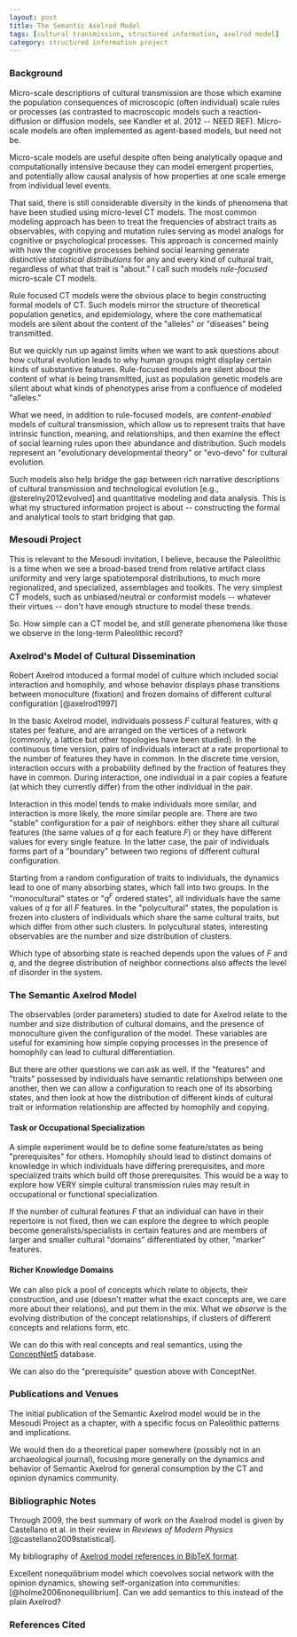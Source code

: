 ```yaml
---
layout: post
title: The Semantic Axelrod Model
tags: [cultural transmission, structured information, axelrod model]
category: structured information project
---
```


### Background ###

Micro-scale descriptions of cultural transmission are those which examine the population consequences of microscopic (often individual) scale rules or processes (as contrasted to macroscopic models such a reaction-diffusion or diffusion models, see Kandler et al. 2012 -- NEED REF).  Micro-scale models are often implemented as agent-based models, but need not be.  

Micro-scale models are useful despite often being analytically opaque and computationally intensive because they can model emergent properties, and potentially allow causal analysis of how properties at one scale emerge from individual level events.  

That said, there is still considerable diversity in the kinds of phenomena that have been studied using micro-level CT models.  The most common modeling approach has been to treat the frequencies of abstract traits as observables, with copying and mutation rules serving as model analogs for cognitive or psychological processes.  This approach is concerned mainly with how the cognitive processes behind social learning generate distinctive _statistical distributions_ for any and every kind of cultural trait, regardless of what that trait is "about."  I call such models _rule-focused_ micro-scale CT models.  

Rule focused CT models were the obvious place to begin constructing formal models of CT.  Such models mirror the structure of theoretical population genetics, and epidemiology, where the core mathematical models are silent about the content of the "alleles" or "diseases" being transmitted.  

But we quickly run up against limits when we want to ask questions about how cultural evolution leads to why human groups might display certain kinds of substantive features.  Rule-focused models are silent about the content of what is being transmitted, just as population genetic models are silent about what kinds of phenotypes arise from a confluence of modeled "alleles."

What we need, in addition to rule-focused models, are _content-enabled_ models of cultural transmission, which allow us to represent traits that have intrinsic function, meaning, and relationships, and then examine the effect of social learning rules upon their abundance and distribution.  Such models represent an "evolutionary developmental theory" or "evo-devo" for cultural evolution. 

Such models also help bridge the gap between rich narrative descriptions of cultural transmission and technological evolution [e.g., @sterelny2012evolved] and quantitative modeling and data analysis.  This is what my structured information project is about -- constructing the formal and analytical tools to start bridging that gap.  

### Mesoudi Project ###

This is relevant to the Mesoudi invitation, I believe, because the Paleolithic is a time when we see a broad-based trend from relative artifact class uniformity and very large spatiotemporal distributions, to much more regionalized, and specialized, assemblages and toolkits.  The very simplest CT models, such as unbiased/neutral or conformist models -- whatever their virtues -- don't have enough structure to model these trends.  

So.  How simple can a CT model be, and still generate phenomena like those we observe in the long-term Paleolithic record?
  

### Axelrod's Model of Cultural Dissemination ###

Robert Axelrod intoduced a formal model of culture which included social interaction and homophily, and whose behavior displays phase transitions between monoculture (fixation) and frozen domains of different cultural configuration [@axelrod1997]

In the basic Axelrod model, individuals possess $F$ cultural features, with $q$ states per feature, and are arranged on the vertices of a network (commonly, a lattice but other topologies have been studied).  In the continuous time version, pairs of individuals interact at a rate proportional to the number of features they have in common.  In the discrete time version, interaction occurs with a probability defined by the fraction of features they have in common.  During interaction, one individual in a pair copies a feature (at which they currently differ) from the other individual in the pair.  

Interaction in this model tends to make individuals more similar, and interaction is more likely, the more similar people are.  There are two "stable" configuration for a pair of neighbors:  either they share all cultural features  (the same values of $q$ for each feature $F$) or they have different values for every single feature.  In the latter case, the pair of individuals forms part of a "boundary" between two regions of different cultural configuration.  

Starting from a random configuration of traits to individuals, the dynamics lead to one of many absorbing states, which fall into two groups.  In the "monocultural" states or "$q^F$ ordered states", all individuals have the same values of $q$ for all $F$ features.  In the "polycultural" states, the population is frozen into clusters of individuals which share the same cultural traits, but which differ from other such clusters.  In polycultural states, interesting observables are the number and size distribution of clusters.  

Which type of absorbing state is reached depends upon the values of $F$ and $q$, and the degree distribution of neighbor connections also affects the level of disorder in the system.  
 

### The Semantic Axelrod Model ###

The observables (order parameters) studied to date for Axelrod relate to the number and size distribution of cultural domains, and the presence of monoculture given the configuration of the model.  These variables are useful for examining how simple copying processes in the presence of homophily can lead to cultural differentiation.  

But there are other questions we can ask as well.  If the "features" and "traits" possessed by individuals have semantic relationships between one another, then we can allow a configuration to reach one of its absorbing states, and then look at how the distribution of different kinds of cultural trait or information relationship are affected by homophily and copying.  


#### Task or Occupational Specialization ####

A simple experiment would be to define some feature/states as being "prerequisites" for others.  Homophily should lead to distinct domains of knowledge in which individuals have differing prerequisites, and more specialized traits which build off those prerequisites.  This would be a way to explore how VERY simple cultural transmission rules may result in occupational or functional specialization.  

If the number of cultural features $F$ that an individual can have in their repertoire is not fixed, then we can explore the degree to which people become generalists/specialists in certain features and are members of larger and smaller cultural "domains" differentiated by other, "marker" features.  

#### Richer Knowledge Domains ####

We can also pick a pool of concepts which relate to objects, their construction, and use (doesn't matter what the exact concepts are, we care more about their relations), and put them in the mix.  What we _observe_ is the  evolving distribution of the concept relationships, if clusters of different concepts and relations form, etc.  

We can do this with real concepts and real semantics, using the [ConceptNet5](http://conceptnet5.media.mit.edu/) database.  

We can also do the "prerequisite" question above with ConceptNet.  

### Publications and Venues ###


The initial publication of the Semantic Axelrod model would be in the Mesoudi Project as a chapter, with a specific focus on Paleolithic patterns and implications.  

We would then do a theoretical paper somewhere (possibly not in an archaeological journal), focusing more generally on the dynamics and behavior of Semantic Axelrod for general consumption by the CT and opinion dynamics community.  


### Bibliographic Notes ###

Through 2009, the best summary of work on the Axelrod model is given by Castellano et al. in their review in _Reviews of Modern Physics_ [@castellano2009statistical].  

My bibliography of [Axelrod model references in BibTeX format](/biblio/axelrod-model.bib).

Excellent nonequilibrium model which coevolves social network with the opinion dynamics, showing self-organization into communities:  [@holme2006nonequilibrium].  Can we add semantics to this instead of the plain Axelrod?

### References Cited ###





